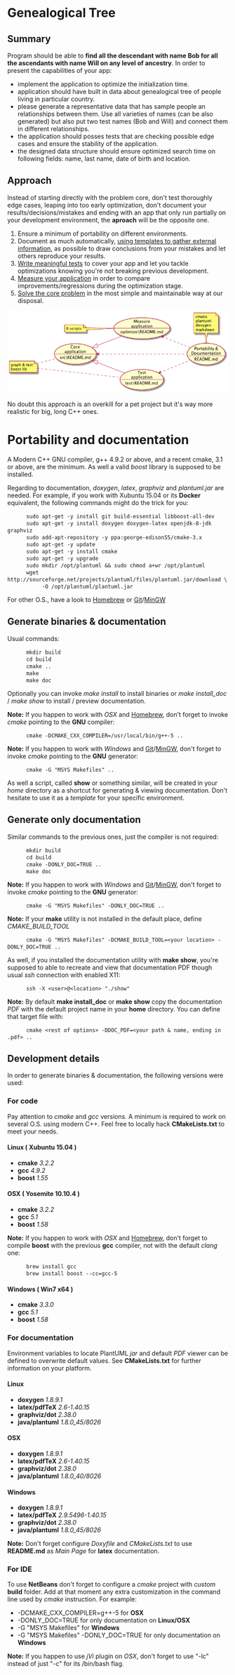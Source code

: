 Genealogical Tree
=================

## Summary

Program should be able to **find all the descendant with name Bob for all the ascendants with name Will on any level of ancestry**. In order to present the capabilities of your app:

- implement the application to optimize the initialization time.
- application should have built in data about genealogical tree of people living in particular country.
- please generate a representative data that has sample people an relationships between them. Use all varieties of names (can be also generated) but also put two test names (Bob and Will) and connect them in different relationships.
- the application should posses tests that are checking possible edge cases and ensure the stability of the application.
- the designed data structure should ensure optimized search time on following fields: name, last name, date of birth and location.

## Approach

Instead of starting directly with the problem core, don't test thoroughly edge cases, leaping into too early optimization, don't document your results/decisions/mistakes and ending with an app that only run partially on your development environment, the **aproach** will be the opposite one. 

1. Ensure a minimum of portability on different environments.
2. Document as much automatically, [using templates to gather external information](template/README.md), as possible to draw conclusions from your mistakes and let others reproduce your results.
3. [Write meaningful tests](test/README.md) to cover your app and let you tackle optimizations knowing you're not breaking previous development.
4. [Measure your application](optimize/README.md) in order to compare improvements/regressions during the optimization stage.
5. [Solve the core problem](src/README.md) in the most simple and maintainable way at our disposal. 

![width=400px](image/approach.png)

<!---
@startuml approach.png
left to right direction
(Test\napplication\n--\ntest\README.md) as (Test)
(Portability &\nDocumentation\n--\nREADME.md) as (Doc)
(Measure\napplication\n--\noptimize\README.md) as (Measure) 
(Core\napplication\n--\nsrc\README.md) as (Core)
(Test) <.. (Doc)
(Measure) <.. (Doc)
(Core) <.. (Doc)
(Core) <|-- (Test)
(Core) <|-- (Measure)
note top of (Doc): cmake\nplantuml\ndoxygen\nmarkdown 
note left of (Measure): R scripts 
note "graph & test\nboost lib" as boost
boost .. (Core)
boost .. (Test)
@enduml
--->

No doubt this approach is an overkill for a pet project but it's way more realistic for big, long C++ ones. 

# Portability and documentation 

A Modern C++ GNU compiler, g++ 4.9.2 or above, and a recent cmake, 3.1 or above, are the minimum. As well a valid *boost* library is supposed to be installed.

Regarding to documentation, *doxygen*, *latex*, *graphviz* and *plantuml.jar* are needed. For example, if you work with Xubuntu 15.04 or its **Docker** equivalent, the following commands might do the trick for you:
    
          sudo apt-get -y install git build-essential libboost-all-dev 
          sudo apt-get -y install doxygen doxygen-latex openjdk-8-jdk graphviz
          sudo add-apt-repository -y ppa:george-edison55/cmake-3.x
          sudo apt-get -y update
          sudo apt-get -y install cmake
          sudo apt-get -y upgrade
          sudo mkdir /opt/plantuml && sudo chmod a+wr /opt/plantuml
          wget http://sourceforge.net/projects/plantuml/files/plantuml.jar/download \
               -O /opt/plantuml/plantuml.jar

For other O.S., have a look to [Homebrew](http://brew.sh) or [Git](https://git-scm.com/download/win)/[MinGW](http://nuwen.net/mingw.html)  

## Generate binaries & documentation

Usual commands:

          mkdir build
          cd build
          cmake ..
          make
          make doc

Optionally you can invoke *make install* to install binaries or *make install_doc* / *make show* to install / preview documentation.

**Note:** If you happen to work with *OSX* and [Homebrew](http://brew.sh), don't forget to invoke *cmake* pointing to the **GNU** compiler:

          cmake -DCMAKE_CXX_COMPILER=/usr/local/bin/g++-5 ..

**Note:** If you happen to work with *Windows* and [Git](https://git-scm.com/download/win)/[MinGW](http://nuwen.net/mingw.html), don't forget to invoke *cmake* pointing to the **GNU** generator:

          cmake -G "MSYS Makefiles" ..

As well a script, called **show** or something similar, will be created in your *home* directory as a shortcut for generating & viewing documentation. Don't hesitate to use it as a *template* for your specific environment.

## Generate only documentation 

Similar commands to the previous ones, just the compiler is not required:

          mkdir build
          cd build
          cmake -DONLY_DOC=TRUE ..
          make doc

**Note:** If you happen to work with *Windows* and [Git](https://git-scm.com/download/win)/[MinGW](http://nuwen.net/mingw.html), don't forget to invoke *cmake* pointing to the **GNU** generator:

          cmake -G "MSYS Makefiles" -DONLY_DOC=TRUE ..

**Note:** If your **make** utility is not installed in the default place, define *CMAKE_BUILD_TOOL* 

          cmake -G "MSYS Makefiles" -DCMAKE_BUILD_TOOL=<your location> -DONLY_DOC=TRUE ..

As well, if you installed the documentation utility with **make show**, you're supposed to able to recreate and view that documentation PDF though usual *ssh* connection with enabled X11:

          ssh -X <user>@<location> "./show"

**Note:** By default **make install_doc** or **make show** copy the documentation *PDF* with the default project name in your **home** directory. You can define that target file with:

          cmake <rest of options> -DDOC_PDF=<your path & name, ending in .pdf> ..


## Development details

In order to generate binaries & documentation, the following versions were used:

### For code

Pay attention to *cmake* and *gcc* versions. A minimum is required to work on several O.S. using modern C++. Feel free to locally hack **CMakeLists.txt** to meet your needs.

#### Linux ( Xubuntu 15.04 )

- **cmake** *3.2.2*
- **gcc** *4.9.2*
- **boost** *1.55*

#### OSX ( Yosemite 10.10.4 )

- **cmake** *3.2.2*
- **gcc** *5.1*
- **boost** *1.58*

**Note:** If you happen to work with *OSX* and [Homebrew](http://brew.sh), don't forget to compile **boost** with the previous **gcc** compiler, not with the default *clang* one:

          brew install gcc
          brew install boost --cc=gcc-5
         
#### Windows ( Win7 x64 )

 - **cmake** *3.3.0*
 - **gcc** *5.1*
 - **boost** *1.58*

### For documentation

Environment variables to locate PlantUML *jar* and default *PDF* viewer can be defined to overwrite default values. See **CMakeLists.txt** for further information on your platform.

#### Linux

- **doxygen** *1.8.9.1*
- **latex/pdfTeX** *2.6-1.40.15*
- **graphviz/dot** *2.38.0*
- **java/plantuml** *1.8.0_45/8026*

#### OSX

- **doxygen** *1.8.9.1*
- **latex/pdfTeX** *2.6-1.40.15*
- **graphviz/dot** *2.38.0*
- **java/plantuml** *1.8.0_40/8026*

#### Windows

 - **doxygen** *1.8.9.1*
 - **latex/pdfTeX** *2.9.5496-1.40.15*
 - **graphviz/dot** *2.38.0*
 - **java/plantuml** *1.8.0_45/8026*

**Note:** Don't forget configure *Doxyfile* and *CMakeLists.txt* to use **README.md** as *Main Page* for **latex** documentation. 

### For IDE 

To use **NetBeans** don't forget to configure a *cmake* project with *custom* **build** folder. Add at that moment any extra customization in the command line used by *cmake* instruction. For example:

 - -DCMAKE_CXX_COMPILER=g++-5 for **OSX**
 - -DONLY_DOC=TRUE for only documentation on **Linux/OSX**
 - -G "MSYS Makefiles" for **Windows**
 - -G "MSYS Makefiles" -DONLY_DOC=TRUE for only documentation on **Windows**

**Note:** If you happen to use *jVi* plugin on *OSX*, don't forget to use "-lc" instead of just "-c" for its /bin/bash flag. 
